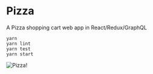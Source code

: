 # Pizza
A Pizza shopping cart web app in React/Redux/GraphQL

```
yarn
yarn lint
yarn test
yarn start
```

![Pizza!](https://s-media-cache-ak0.pinimg.com/736x/28/e1/99/28e1990f90c13207f48d576991d24d38--simple-wallpaper-phone-wallpaper-iphone-cat.jpg)
